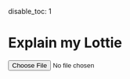disable_toc: 1

Explain my Lottie
=================

<style>
.info_box_trigger {
    display: inline-block;
    border-bottom: 1px dotted black;
    cursor: pointer;
}

.info_box_content, .info_box_lottie {
    display: none;
}

#info_box {
    display: none;
    width: 512px;
    border: 5px solid #555;
    border-radius: 6px;
    padding: 5px;
    position: absolute;
    z-index: 1;
    top: 0;
    left: 0;
    margin-left: 15px;
/*     opacity: 0; */
/*     transition: opacity 0.3s; */
    background: white;
    color: black;
    font-style: normal;
    word-break: normal;
}


#info_box::before {
    content: "";
    position: absolute;
    top: 0;
    left: 0;
    margin-top: 5px;
    border-width: 5px;
    border-style: solid;
    border-color: transparent #555 transparent transparent;
    margin-left: -15px;
    height: 5px;
}

#info_box .info_box_content{
    display: block;
}

.info_box_lottie {
    max-width: 300px;
    max-height: 300px;
    margin-top: 1.2em;
}

</style>
<div>
    <p><input type="file" onchange="lottie_file_input(event);" /></p>
</div>
<pre><code id="explainer"></code></pre>
<div id="info_box"><div class="info_box_details"></div><div class="info_box_lottie alpha_checkered"></div><div>
<script>
function lottie_file_input(ev)
{
    lottie_receive_files(ev.target.files);
}

function lottie_receive_files(files)
{
    for ( var i = 0; i < files.length; i++ )
    {
        var file = files[i];
        if ( file.type.match("application/json") )
        {
            var reader = new FileReader();

            reader.onload = function(e2)
            {
                lottie_set_json(JSON.parse(e2.target.result));
            };

            reader.readAsText(file);
            return;
        }
    }
}

function lottie_set_json(json)
{
    lottie = json;
    while ( parent.firstChild )
        parent.removeChild(parent.firstChild);

    var formatter = new JsonFormatter(parent);
    schema.root.explain(json, formatter);
}

function critical_error(err)
{
    console.warn(err);
    alert("Could not load data");
}

class ReferenceLink
{
    constructor(page, anchor, name)
    {
        this.page = page;
        this.anchor = anchor;
        this.name = name;
    }

    to_element()
    {
        var a = document.createElement("a");
        a.setAttribute("href", `/lottie-docs/${this.page}/#${this.anchor}`);
        a.appendChild(document.createTextNode(this.name));
        return a;
    }
}

class SchemaRecursionStop {}

class SchemaData
{
    constructor(schema, mapping_data)
    {
        this.schema = schema;
        this.mapping_data = mapping_data;
        this.cache = {};
        this._root = null;
    }

    get root()
    {
        if ( !this._root )
            this._root = this.get_ref("#/$defs/animation/animation");
        return this._root;
    }

    get_ref(ref)
    {
        if ( this.cache[ref] )
            return this.cache[ref];

        var path = this.ref_to_path(ref);
        var data = this.walk_schema(this.schema, path);
        var object = new SchemaObject(this, data, ref, path);
        this.cache[ref] = object;
        return object;

    }

    get_raw(ref)
    {
        return this.get_ref(ref).object;
    }

    ref_to_path(ref)
    {
        return ref.replace(/^#\//, '').split("/");
    }

    walk_schema(source, path)
    {
        for ( var item of path )
            source = source[item];
        return source;
    }

    get_links(group, cls, title)
    {
        var values = {
            "extra": null,
            "page": group,
            "anchor": cls,
            "name": title,
            "name_prefix": "",
        };

        if ( group == "constants" )
            values["anchor"] = values["anchor"].replace("-", "");

        var mapping_data = this.mapping_data[group];
        if ( mapping_data )
            values = {
                ...values,
                ...(mapping_data._defaults ?? {}),
                ...(mapping_data[cls] ?? {}),
            }

        var links = [];
        if ( values["page"] )
        {
            links.push(new ReferenceLink(
                values["page"], values["anchor"], values["name_prefix"] + values["name"]
            ));
        }

        if ( values["extra"] )
        {
            var extra = values["extra"];
            links.push(new ReferenceLink(
                extra["page"], extra["anchor"], extra["name"],
            ));
        }
        return links;
    }

    /**
     * Calls a callback on every referenced object definition
     *
     * Basically runs through all the $ref and nested definitions,
     * calling \p callback.
     *
     * \param object    Object from the schema dict
     * \param callback  Callback to call
     * \param condition_object Object to check conditions
     */
    resolve_callback(obj, callback, condition_object=undefined)
    {
        if ( !obj )
            return;

        if ( Array.isArray(obj) )
        {
            for ( let sub of obj )
                this.resolve_callback(sub, callback, condition_object);
            return;
        }

        if ( obj["$ref"] )
            this.resolve_callback(this.get_raw(obj["$ref"]), callback, condition_object);

        if ( obj.allOf )
            for ( let val of obj.allOf )
                this.resolve_callback(val, callback, condition_object);

        if ( obj.anyOf )
            for ( let val of obj.anyOf )
                this.resolve_callback(val, callback, condition_object);

        if ( obj.oneOf )
            for ( let val of obj.oneOf )
                this.resolve_callback(val, callback, condition_object);

        if ( obj.if )
        {
            if ( condition_object === undefined )
            {
                this.resolve_callback(obj.then, callback, condition_object);
                this.resolve_callback(obj.else, callback, condition_object);
            }
            else if ( this.validate(condition_object, obj.if) )
            {
                this.resolve_callback(obj.then, callback, condition_object);
            }
            else
            {
                this.resolve_callback(obj.else, callback, condition_object)
            }
        }

        callback(obj);
    }

    find_object(json_object, schema_definitions)
    {
        for ( let def of schema_definitions )
        {
            if ( schema_definitions.properties || schema_definitions.allOf )
            {
                if ( this.validate(json_object, def) )
                    return def;
            }
            else
            {
                if ( def.$ref )
                {
                    var ref = this.get_ref(def.$ref);
                    if ( this.validate(json_object, ref.object) )
                        return ref;
                }

                var look_into = [];
                if ( def.oneOf )
                    look_into = look_into.concat(def.oneOf);
                if ( def.anyOf )
                    look_into = look_into.concat(def.anyOf);
                var found = this.find_object(json_object, look_into);
                if ( found )
                    return found;
            }

            if ( found )
                return found;
        }

        return null;
    }

    _type_of(json_value)
    {
        if ( Array.isArray(json_value) )
            return "array";
        return typeof json_value;
    }

    _norm_type(schema_type)
    {
        if ( schema_type == "integer" )
            return "number";
        return schema_type;
    }

    validate(json_value, def)
    {
        if ( "const" in def )
            return json_value === def.const;

        if ( "type" in def )
        {
            if ( this._type_of(json_value) != this._norm_type(def.type) )
                return false;
        }

        if ( typeof json_value == "object" )
        {
            if ( def.properties )
            {
                for ( let [name, prop] of Object.entries(json_value) )
                {
                    if ( name in def.properties )
                        if ( !this.validate(prop, def.properties[name]) )
                            return false;
                }
            }

            if ( "required" in def )
            {
                for ( let req of def.required )
                    if ( !(req in json_value) )
                        return false;
            }
        }

        if ( def.allOf )
        {
            for ( let base of def.allOf )
                if ( !this.validate(json_value, base) )
                    return false;
        }

        if ( def.$ref )
        {
            if ( !this.validate(json_value, this.get_raw(def.$ref)) )
                return false;
        }

        // leave this last
        if ( def.oneOf )
        {
            for ( let base of def.oneOf )
                if ( this.validate(json_value, base) )
                    return true;
            return false;
        }
        return true;
    }
}

class SchemaProperty
{
    constructor(schema, name)
    {
        this.schema = schema;
        this.name = name;
        this.definitions = [];
    }

    add_definition(schema)
    {
        this.definitions.push(schema);
    }

    find_definition(value)
    {
        for ( var def of this.definitions )
        {
            if ( schema.validate(value, def) )
            {
                var items = [];
                var type;
                var ref;
                function callback(object)
                {
                    if ( object.items )
                        items.push(object.items);
                    if ( object.type )
                        type = object.type;
                    if ( object.$ref )
                        ref = object.$ref;
                }
                this.schema.resolve_callback(def, callback, value);
                return {
                    ...def,
                    _collected: {
                        items: items,
                        type: type,
                        $ref: ref,
                    }
                };
            }
        }
        return null;
    }

    _format_type(box, type_data)
    {
        if ( type_data.$ref )
        {
            var links = this.schema.get_ref(type_data.$ref).links;
            for ( var link of links )
            {
                box.element.appendChild(link.to_element());
                box.add(null, " ");
            }
            if ( links.length )
                box.element.removeChild(box.element.lastChild);
            else
                box.add(null, "??");
        }
        else if ( type_data.type == "array" && type_data.items )
        {
            box.add("", "Array of ");
            for ( var item of type_data.items )
            {
                if ( "oneOf" in item )
                {
                    for ( var subitem of item.oneOf )
                    {
                        this._format_type(box, subitem);
                        box.add(null, ", ");
                    }

                }
                else
                {
                    this._format_type(box, item);
                    box.add(null, ", ");
                }
            }

            box.element.removeChild(box.element.lastChild);
        }
        else
        {
            box.add("code", type_data.type);
        }
    }

    populate_info_box(object, definition, box)
    {
        object.info_box_title(box);
        box.add(null, " \u2192 ");
        box.add("strong", definition.title ?? this.name);


        if ( definition._collected.type || definition._collected.ref )
        {
            box.add("br");
            this._format_type(box, definition._collected);
        }

        if ( definition.description )
        {
            box.add("br");
            box.add(null, definition.description);
        }
    }

    explain_value(object, definition, value, formatter)
    {
        if ( !definition )
        {
            formatter.write_item(JSON.stringify(value), "comment");
        }
        else if ( Array.isArray(value) )
        {
            this.explain_array(definition, value, formatter);
        }
        else if ( typeof value == "object" )
        {
            if ( value === null )
            {
                formatter.encode_item(value);
            }
            else
            {
                var found = definition ? this.schema.find_object(value, [definition]) : null;
                if ( found )
                    found.explain(value, formatter);
                else
                    formatter.write_item(JSON.stringify(value), "comment");
            }
        }
        else
        {
            var const_description = null;
            function callback(object)
            {
                if ( object.const === value && object.title != definition.title )
                    const_description = object;
            }
            this.schema.resolve_callback(definition, callback.bind(this));

            if ( const_description && (const_description.title || const_description.description) )
            {
                var box = formatter.info_box(JSON.stringify(value), formatter.hljs_type(value));
                box.add("strong", const_description.title ?? value);
                if ( const_description.description )
                {
                    box.add("br");
                    box.add(null, const_description.description);
                }
            }
            else
            {
                formatter.encode_item(value);
            }
        }
    }

    explain_array(definition, value, formatter)
    {
        if ( value.length == 0 )
        {
            formatter.write("[]");
            return;
        }

        var items = definition._collected.items;

        if ( items.length == 0 )
        {
            formatter.write_item(JSON.stringify(value), "comment");
            return;
        }

        formatter.open("[\n");
        for ( var i = 0; i < value.length; i++ )
        {
            formatter.write_indent();

            var found = this.schema.find_object(value[i], items);
            if ( found )
                found.explain(value[i], formatter);
            else
                formatter.write_item(JSON.stringify(value[i]), "comment");

            if ( i != value.length -1 )
                formatter.write(",\n");
            else
                formatter.write("\n");
        }
        formatter.close("]");
    }
}

class SchemaObject
{
    constructor(schema, object, ref, path)
    {
        this.schema = schema;
        this.object = object;
        this.ref = ref;
        this.path = path;
        if ( path.length == 3 )
        {
            this.group = path[1];
            this.cls = path[2];
        }
        this._title = this.cls;
        this._description = null;
        this._links = [];
    }

    _collect()
    {
        if ( this._description !== null )
            return;


        this._title = this.cls ?? this.ref;
        this._description = "";
        this.schema.resolve_callback(this.object, this._on_collect_object.bind(this));

        if ( this.cls )
        {
            this._links = this.schema.get_links(this.group, this.cls, this.title);
            if ( this._links.length )
            {
                this._title = this._links.map(l => l.name).join(" ");
            }
        }
    }

    _on_collect_object(obj)
    {
        if ( obj.title )
            this._title = obj.title;

        if ( obj.description )
            this._description = obj.description;
    }

    get title()
    {
        this._collect();
        return this._title;
    }

    get links()
    {
        this._collect();
        return this._links;
    }

    get description()
    {
        this._collect();
        return this._description;
    }

    explain(json, formatter)
    {
        if ( Object.keys(json).length == 0 )
        {
            formatter.write("{");
            this.info_box(json, formatter);
            formatter.write("}");
            return;
        }

        var properties = {};
        function callback(obj)
        {
            if ( obj.properties )
            {
                for ( let [name, val] of Object.entries(obj.properties) )
                {
                    if ( !properties[name] )
                        properties[name] = new SchemaProperty(this.schema, name);
                    properties[name].add_definition(val);
                }
            }
        }
        this.schema.resolve_callback(this.object, callback.bind(this), json);

        formatter.open("{");
        this.info_box(json, formatter);
        formatter.write("\n");
        var entries = Object.entries(json);
        for ( var i = 0; i < entries.length; i++ )
        {
            var name = entries[i][0];
            var value = entries[i][1];
            formatter.write_indent();
            var property = properties[name];
            if ( property )
            {
                var prop_box = formatter.info_box(JSON.stringify(name), "string")
                var def = property.find_definition(value);
                property.populate_info_box(this, def, prop_box);
                formatter.write(": ");
                property.explain_value(this, def, value, formatter);
            }
            else
            {
                formatter.encode_item(name);
                formatter.write(": ");
                formatter.encode_item(value);
            }

            if ( i != entries.length -1 )
                formatter.write(",\n");
            else
                formatter.write("\n");
        }
        formatter.close("}");
    }

    info_box(json, formatter)
    {
        var box = formatter.info_box(this.title, "comment", icons[this.ref] ?? "fas fa-info-circle");
        this.info_box_title(box);
        box.add("a", "View Schema", {class: "schema-link", href: "/lottie-docs/schema/" + this.ref});
        box.add("br");
        box.add("span", this.description, {style: "white-space: pre-wrap;"});

        if ( this.group == "animation" && this.cls == "animation" )
        {
            box.lottie_json = lottie_clone(lottie);
        }
        else if ( this.group == "layers" )
        {
            box.lottie_json = lottie_clone(lottie);
            box.lottie_json.layers = [json];
        }
        else if ( this.group == "assets" && this.cls == "precomposition" )
        {
            box.lottie_json = lottie_clone(lottie);
            box.lottie_json.layers = json.layers;
            if ( json.fr )
                box.lottie_json.fr = json.fr;
        }
        else if ( this.group == "assets" && this.cls == "image" )
        {
            box.lottie_json = dummy_lottie(json.w, json.h);
            box.lottie_json.assets = [json];
            box.lottie_json.layers = [{
                "ip": 0,
                "op": 60,
                "st": 0,
                "ks": {},
                "ty": 2,
                "refId": asset.id
            }];
        }
        else if ( this.group == "shapes" )
        {
            var shape_layer = {
                "ip": lottie.ip,
                "op": lottie.op,
                "st": 0,
                "ks": {},
                "ty": 4,
                "shapes": []
            };
            if ( this.cls == "group" )
            {
                box.lottie_json = lottie_clone(lottie);
                box.lottie_json.layers = [shape_layer];
                shape_layer.shapes = [json];
            }
            else if ( ["rectangle", "ellipse", "polystar", "path"].includes(this.cls) )
            {
                box.lottie_json = lottie_clone(lottie);
                box.lottie_json.layers = [shape_layer];
                var fill = {
                    "ty": "fl",
                    "o": {"a": 0, "k": 100},
                    "c": {"a": 0, "k": [0, 0, 0]}
                };
                shape_layer.shapes = [json, fill];

            }
            else if ( ["fill", "gradient-fill", "stroke", "gradient-stroke"].includes(this.cls) )
            {
                if ( this.cls.includes("gradient") )
                    box.lottie_json = dummy_lottie(lottie.w, lottie.h);
                else
                    box.lottie_json = dummy_lottie(96, 48);

                box.lottie_json.layers = [shape_layer];
                shape_layer.ip = 0;
                shape_layer.op = box.lottie_json.op;
                shape_layer.shapes = [
                    {
                        "ty": "rc",
                        "p": {"a": 0, "k": [box.lottie_json.w/2, box.lottie_json.h/2]},
                        "s": {"a": 0, "k": [box.lottie_json.w, box.lottie_json.h]},
                        "r": {"a": 0, "k": 0},
                    },
                    json
                ];
            }
        }
        else if ( this.group == "animated-properties" )
        {
            if ( this.cls == "color-value" || this.cls == "gradient-colors" )
            {
                box.lottie_json = dummy_lottie(96, 48);
                if ( this.cls == "color-value" )
                    fill = {
                        "ty": "fl",
                        "o": {"a": 0, "k": 100 },
                        "c": json
                    }
                else
                    fill = {
                        "ty": "gf",
                        "o": {"a": 0, "k": 100 },
                        "s": {"a":0, "k":[0, 0]},
                        "e": {"a":0, "k":[box.lottie_json.w, 0]},
                        "t": 1,
                        "g": json
                    }
                box.lottie_json.layers = [{
                    "ip": box.lottie_json.ip,
                    "op": box.lottie_json.op,
                    "st": 0,
                    "ks": {},
                    "ty": 4,
                    "shapes": [
                        {
                            "ty": "rc",
                            "p": {"a": 0, "k": [box.lottie_json.w/2, box.lottie_json.h/2]},
                            "s": {"a": 0, "k": [box.lottie_json.w, box.lottie_json.h]},
                            "r": {"a": 0, "k": 0},
                        },
                        fill
                    ]
                }];
            }
        }
    }

    info_box_title(box)
    {
        var title = box.element.appendChild(document.createElement("strong"));
        var links = this.links;
        if ( links.length == 0 )
        {
            title.appendChild(document.createTextNode(this.title));
        }
        else
        {
            for ( var link of links )
            {
                title.appendChild(link.to_element());
                title.appendChild(document.createTextNode(" "));
            }
        }
    }
}

class JsonFormatter
{
    constructor(element)
    {
        this.parent = element;
        this.indent = 0;
    }

    hljs_type(json_object)
    {
        if ( json_object === null || json_object === true || json_object === false )
            return "literal";
        return typeof json_object;
    }

    encode_item(json_object, hljs_type=null)
    {
        if ( hljs_type === null )
            hljs_type = this.hljs_type(json_object);

        this.write_item(JSON.stringify(json_object), hljs_type);
    }

    write_item(content, hljs_type)
    {
        var span = document.createElement("span");
        span.classList.add("hljs-"+hljs_type);
        span.appendChild(document.createTextNode(content));
        this.parent.appendChild(span);
        return span;
    }

    info_box(content, hljs_type, icon_class=null)
    {
        var wrapper = this.write_item(content, hljs_type);
        wrapper.classList.add("info_box_trigger");
        wrapper.addEventListener("click", e => {info_box.show(wrapper); e.stopPropagation();});

        if ( icon_class )
        {
            var icon = document.createElement("i");
            var after = wrapper.firstChild;
            wrapper.insertBefore(icon, after);
            icon.setAttribute("class", icon_class);
            wrapper.insertBefore(document.createTextNode(" "), after);
        }

        return new InfoBoxContents(wrapper);
    }

    write(str)
    {
        this.parent.appendChild(document.createTextNode(str));
    }

    write_indent()
    {
        this.write("    ".repeat(this.indent));
    }

    open(char)
    {
        this.write(char);
        this.indent += 1;
    }

    close(char)
    {
        this.indent -= 1;
        this.write_indent();
        this.write(char);
    }
}

class InfoBox
{
    constructor(element)
    {
        this.element = element;
        this.target = null;
        this.contents = null;
        this.element.addEventListener("click", e => e.stopPropagation());
        this.lottie_target = this.element.querySelector(".info_box_lottie");
        this.contents_target = this.element.querySelector(".info_box_details");
        this.lottie_player = new LottiePlayer(this.lottie_target, null, false);
    }

    clear()
    {
        if ( this.target )
        {
            this.target.appendChild(this.contents);

            while ( this.contents_target.firstChild )
                this.contents_target.removeChild(this.contents_target.firstChild);

            this.lottie_player.clear();

            this.lottie_target.style.display = "none";
            this.target = null;
            this.contents = null;
        }
    }

    hide()
    {
        this.clear();
        this.element.style.display = "none";
    }

    show(trigger)
    {
        this.clear();
        this.target = trigger;
        this.contents = this.target.querySelector(".info_box_content");
        this.contents_target.appendChild(this.contents);
        this.element.style.display = "block";
        this.element.style.top = (this.target.offsetTop - 5) + "px";
        this.element.style.left = (this.target.offsetLeft + this.target.offsetWidth) + "px";

        var lottie_json = this.contents.info_box_data.lottie_json;
        if ( lottie_json )
        {
            this.lottie_target.style.display = "block";
            this.lottie_target.style.width = lottie_json.w + "px";
            this.lottie_target.style.height = lottie_json.h + "px";
            this.lottie_player.lottie = lottie_json;
            this.lottie_player.reload();
        }
    }
}

class InfoBoxContents
{
    constructor(parent)
    {
        this.element = document.createElement("span");
        this.element.setAttribute("class", "info_box_content");
        parent.appendChild(this.element);
        this.element.info_box_data = this;
        this.lottie_json = null;
    }

    add(tag, text = null, attrs = {})
    {
        var add_to = this.element;
        if ( tag )
        {
            add_to = document.createElement(tag);
            this.element.appendChild(add_to);
            for ( var [n, v] of Object.entries(attrs) )
                add_to.setAttribute(n, v);
        }

        if ( text )
            add_to.appendChild(document.createTextNode(text));

        return add_to;
    }
}

function dummy_lottie(w, h)
{
    return {
        "fr": 60,
        "ip": 0,
        "op": 60,
        "w": w,
        "h": h,
        "assets": [],
        "layers": []
    }
}

var lottie = null;
var parent = document.getElementById("explainer");
var schema = null;
var info_box = new InfoBox(document.getElementById("info_box"));
var icons = {
    "#/$defs/animated-properties/color-value": "fas fa-palette",
    "#/$defs/animated-properties/gradient-colors": "fas fa-swatchbook",
    //"#/$defs/animated-properties/keyframe-bezier-handle": "fas fa-bezier-curve",
    "#/$defs/animated-properties/keyframe": "fas fa-key",
    "#/$defs/animated-properties/multi-dimensional": "fas fa-running",
    "#/$defs/animated-properties/position-keyframe": "fas fa-key",
    "#/$defs/animated-properties/position": "fas fa-map-marker-alt",
    "#/$defs/animated-properties/shape-keyframe": "fas fa-key",
    "#/$defs/animated-properties/shape-property": "fas fa-bezier-curve",
    "#/$defs/animated-properties/split-vector": "fas fa-map-marker-alt",
    "#/$defs/animated-properties/position-value": "fas fa-running",

    "#/$defs/animation/animation": "fas fa-video",
    "#/$defs/animation/metadata": "fas fa-info-circle",
    "#/$defs/animation/motion-blur": "fas fa-wind",

    "#/$defs/assets/image": "fas fa-file-image",
    "#/$defs/assets/sound": "fas fa-file-audio",
    "#/$defs/assets/precomposition": "fas fa-file-video",

    "#/$defs/helpers/bezier": "fas fa-bezier-curve",
    "#/$defs/helpers/color": "fas fa-palette",
    "#/$defs/helpers/mask": "fas fa-theater-mask",
    "#/$defs/helpers/transform": "fas fa-arrows-alt",

    "#/$defs/layers/shape-layer": "fas fa-shapes",
    "#/$defs/layers/image-layer": "fas fa-image",
    "#/$defs/layers/precomposition-layer": "fas fa-video",
    "#/$defs/layers/solid-color-layer": "fas fa-square-full",
    "#/$defs/layers/text-layer": "fas fa-font",

    "#/$defs/shapes/ellipse": "fas fa-circle",
    "#/$defs/shapes/fill": "fas fa-fill-drip",
    "#/$defs/shapes/gradient-fill": "fas fa-fill-drip",
    "#/$defs/shapes/gradient-stroke": "fas fa-paint-brush",
    "#/$defs/shapes/group": "fas fa-object-group",
    "#/$defs/shapes/path": "fas fa-bezier-curve",
    "#/$defs/shapes/polystar": "fas fa-star",
    "#/$defs/shapes/rectangle": "fas fa-rectangle",
    "#/$defs/shapes/stroke": "fas fa-paint-brush",
    "#/$defs/shapes/transform": "fas fa-arrows-alt",

    "#/$defs/text/character-data": "fas fa-font",
    "#/$defs/text/font-list": "fas fa-list",
    "#/$defs/text/font": "fas fa-font",
    "#/$defs/text/text-document": "far fa-file-alt",
}

var requests = [fetch("/lottie-docs/schema/lottie.schema.json"), fetch("/lottie-docs/schema/docs_mapping.json")]
Promise.all(requests)
.then(responses => {
    Promise.all(responses.map(r => r.json()))
    .then(jsons => { schema = new SchemaData(jsons[0], jsons[1]); })
    .catch(critical_error);
})
.catch(critical_error);

document.body.addEventListener("click", e => info_box.hide());


function quick_test()
{
    if ( !schema )
    {
        setTimeout(quick_test, 0.1);
        return;
    }

    var lottie_json = {
        "fr": 60,
        "ip": 0,
        "op": 60,
        "w": 512,
        "h": 512,
        "ddd": 0,
        "assets": [],
        "markers": [],
        "layers": [
            {
                "ddd": 0,
                "hd": false,
                "ip": 0,
                "op": 60,
                "st": 0,
                "ks": {},
                "ao": 0,
                "hasMask": false,
                "masksProperties": [],
                "ef": [],
                "mb": false,
                "ty": 4,
                "shapes": [
                    {
                        "hd": false,
                        "ty": "el",
                        "p": {
                            "a": 0,
                            "k": [
                                256,
                                256
                            ]
                        },
                        "s": {
                            "a": 0,
                            "k": [
                                200,
                                200
                            ]
                        }
                    },
                    {
                        "hd": false,
                        "ty": "fl",
                        "o": {
                            "a": 0,
                            "k": 100
                        },
                        "c": {
                            "a": 0,
                            "k": [
                                1,
                                0,
                                0
                            ]
                        },
                        /*"g": {
                            "p": 2,
                            "k": {
                                "a": 0,
                                "k": [
                                    0,
                                    1,
                                    0,
                                    0,
                                    1,
                                    0,
                                    0,
                                    0,
                                ]
                            }
                        },
                        "s": {"a":0, "k":[300, 0]},
                        "e": {"a":0, "k":[400, 0]},
                        "t": 1,*/
                    }
                ]
            }
        ]
    };
    lottie_set_json(lottie_json);
}

quick_test();

</script>
